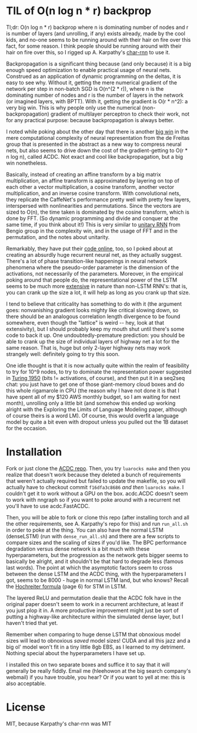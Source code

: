 TIL of O(n log n * r) backprop
===

Tl;dr: O(n log n * r) backprop where n is dominating number of nodes and r is number of layers (and unrolling, if any) exists already, made by the cool kids, and no-one seems to be running around with their hair on fire over this fact, for some reason. I think people should be running around with their hair on fire over this, so I rigged up A. Karpathy's [char-rnn](https://github.com/karpathy/char-rnn) to use it.

Backpropagation is a significant thing because (and only because) it is a big enough speed optimization to enable practical usage of neural nets. Construed as an application of dynamic programming on the deltas, it is easy to see why. Without it, getting the mere numerical gradient of the network per step in non-batch SGD is O(n^(2 * r)), where n is the dominating number of nodes and r is the number of layers in the network (or imagined layers, with BPTT). With it, getting the gradient is O(r * n^2): a very big win. This is why people only use the numerical (non-backpropagation) gradient of multilayer perceptron to check their work, not for any practical purpose: because backpropagation is always better.

I noted while poking about the other day that there is another [big win](http://arxiv.org/pdf/1511.05946v5.pdf) in the mere computational complexity of neural representation from the de Freitas group that is presented in the abstract as a new way to compress neural nets, but also seems to drive down the cost of the gradient-getting to O(r * n log n), called ACDC. Not exact and cool like backpropagation, but a big win nonetheless.

Basically, instead of creating an affine transform by a big matrix multiplication, an affine transform is approximated by layering on top of each other a vector multiplication, a cosine transform, another vector multiplication, and an inverse cosine transform. With convolutional nets, they replicate the CaffeNet's performance pretty well with pretty few layers, interspersed with nonlinearities and permutations. Since the vectors are sized to O(n), the time taken is dominated by the cosine transform, which is done by FFT. (So dynamic programming and divide and conquer at the same time, if you think about it!) This is very similar to [unitary RNN](http://arxiv.org/pdf/1511.06464v4.pdf) from Bengio group in the complexity win, and in the usage of FFT and in the permutation, and the notes about unitarity.

Remarkably, they have put their [code online](https://github.com/mdenil/acdc-torch), too, so I poked about at creating an absurdly huge recurrent neural net, as they actually suggest. There's a lot of phase transition-like happenings in neural network phenomena where the pseudo-order parameter is the dimension of the activations, not necessarily of the parameters. Moreover, in the empirical poking around that people do, the representational power of the LSTM seems to be much more [extensive](https://arxiv.org/pdf/1602.02410v2.pdf) in nature than non-LSTM RNN's: that is, you can crank up the size a lot, it will help as long as you crank up that size.

I tend to believe that criticality has something to do with it (the argument goes: nonvanishing gradient looks mighty like critical slowing down, so there should be an analogous correlation length divergence to be found somewhere, even though the "lattice" is weird -- hey, look at that extensivity), but I should probably keep my mouth shut until there's some code to back it up. One undoubtedly-premature prediction: you should be able to crank up the size of individual layers of highway net a lot for the same reason. That is, huge but only 2-layer highway nets may work strangely well: definitely going to try this soon.

One idle thought is that it is now actually quite within the realm of feasibility to try for 10^9 nodes, to try to dominate the representation power suggested in [Turing 1950](http://www.loebner.net/Prizef/TuringArticle.html) (bits != activations, of course), and then put it in a seq2seq chat: you just have to get one of those giant-memory cloud boxes and do this whole rigamarole in CPU (the reason why I have not done it is that I have spent all of my $120 AWS monthly budget, so I am waiting for next month), unrolling only a little bit (and somehow this ended up working alright with the Exploring the Limits of Language Modeling paper, although of course theirs is a word LM). Of course, this would overfit a language model by quite a bit even with dropout unless you pulled out the 1B dataset for the occasion.

Installation
===

Fork or just clone the [ACDC repo](https://github.com/mdenil/acdc-torch). Then, you try `luarocks make` and then you realize that doesn't work because they deleted a bunch of requirements that weren't actually required but failed to update the makefile, so you will actually have to checkout commit `f16dfa3c8686` _and then_ `luarocks make`. I couldn't get it to work without a GPU on the box. acdc.ACDC doesn't seem to work with nngraph so if you want to poke around with a recurrent net you'll have to use acdc.FastACDC.

Then, you will be able to fork or clone this repo (after installing torch and all the other requirements, see A. Karpathy's repo for this) and run `run_all.sh` in order to poke at the thing. You can also have the normal LSTM (denseLSTM) (run with `dense_run_all.sh`) and there are a few scripts to compare sizes and the scaling of sizes if you'd like. The BPC performance degradation versus dense network is a bit much with these hyperparameters, but the progression as the network gets bigger seems to basically be alright, and it shouldn't be that hard to degrade less (famous last words). The point at which the asymptotic factors seem to cross between the dense LSTM and the ACDC thing, with the hyperparameters I got, seems to be 8000 - huge in normal LSTM land, but who knows? Recall the [Hochreiter formula](http://www.bioinf.jku.at/publications/older/ch7.pdf) (page 6) for STM in LSTM.

The layered ReLU and permutation dealie that the ACDC folk have in the original paper doesn't seem to work in a recurrent architecture, at least if you just plop it in. A more productive improvement might just be sort of putting a highway-like architecture within the simulated dense layer, but I haven't tried that yet.

Remember when comparing to huge dense LSTM that obnoxious model sizes will lead to obnoxious _saved_ model sizes! CUDA and all this jazz and a big ol' model won't fit in a tiny little 8gb EBS, as I learned to my detriment. Nothing special about the hyperparameters I have set up.

I installed this on two separate boxes and suffice it to say that it will generally be really fiddly. Email me (hleehowon at the big search company's webmail) if you have trouble, you hear? Or if you want to yell at me: this is also acceptable.

License
===

MIT, because Karpathy's char-rnn was MIT
